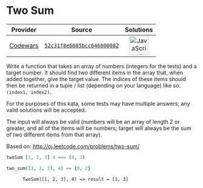 [_metadata_:generated]: - "true"

# Two Sum

<!-- INFO TABLE BEGIN -->

| Provider                                        | Source                                                                               | Solutions                                                                                                                                                    |
| :---------------------------------------------: | :----------------------------------------------------------------------------------: | :----------------------------------------------------------------------------------------------------------------------------------------------------------: |
| [Codewars](../../../docs/providers/Codewars.md) | [`52c31f8e6605bcc646000082`](https://www.codewars.com/kata/52c31f8e6605bcc646000082) | [<img src="https://res.cloudinary.com/rascaltwo/image/upload/v1631924076/javascript_ehszr7.svg" alt="JavaScript" title="JavaScript" width="50" />](solve.js) |

<!-- INFO TABLE END -->

Write a function that takes an array of numbers (integers for the tests) and a target number. It should find two different items in the array that, when added together, give the target value. The indices of these items should then be returned in a tuple / list (depending on your language) like so: `(index1, index2)`.

For the purposes of this kata, some tests may have multiple answers; any valid solutions will be accepted.

The input will always be valid (numbers will be an array of length 2 or greater, and all of the items will be numbers; target will always be the sum of two different items from that array).

Based on: http://oj.leetcode.com/problems/two-sum/

```haskell
twoSum [1, 2, 3] 4 === (0, 2)
```

```elixir
two_sum([1, 2, 3], 4) == {0, 2}
```

```cobol
      TwoSum([1, 2, 3], 4) => result = [1, 3]
```
